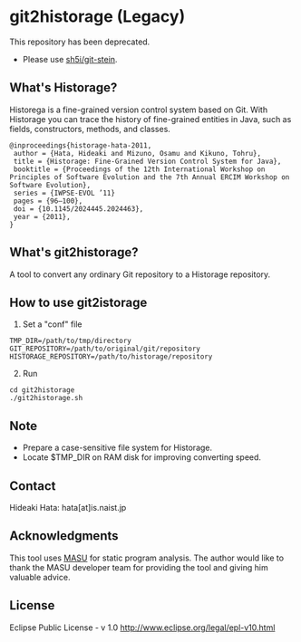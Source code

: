 git2historage (Legacy)
=============
This repository has been deprecated.

- Please use [sh5i/git-stein](https://github.com/sh5i/git-stein>).

What's Historage?
-----------------
Historega is a fine-grained version control system based on Git.
With Historage you can trace the history of fine-grained entities in Java, such as fields, constructors, methods, and classes.

```Tex
@inproceedings{historage-hata-2011,
 author = {Hata, Hideaki and Mizuno, Osamu and Kikuno, Tohru},
 title = {Historage: Fine-Grained Version Control System for Java},
 booktitle = {Proceedings of the 12th International Workshop on Principles of Software Evolution and the 7th Annual ERCIM Workshop on Software Evolution},
 series = {IWPSE-EVOL ’11}
 pages = {96–100},
 doi = {10.1145/2024445.2024463},
 year = {2011},
}
```

What's git2historage?
---------------------
A tool to convert any ordinary Git repository to a Historage repository.


How to use git2istorage
-----------------------
1. Set a "conf" file

```
TMP_DIR=/path/to/tmp/directory
GIT_REPOSITORY=/path/to/original/git/repository
HISTORAGE_REPOSITORY=/path/to/historage/repository
```

2. Run

```
cd git2historage
./git2historage.sh
```

Note
----
- Prepare a case-sensitive file system for Historage.
- Locate $TMP_DIR on RAM disk for improving converting speed.

Contact
-------
Hideaki Hata: hata[at]is.naist.jp


Acknowledgments
---------------
This tool uses [MASU](http://sourceforge.net/projects/masu/) for static program analysis.
The author would like to thank the MASU developer team for providing the tool and giving him valuable advice.


License
-------
Eclipse Public License - v 1.0
http://www.eclipse.org/legal/epl-v10.html
